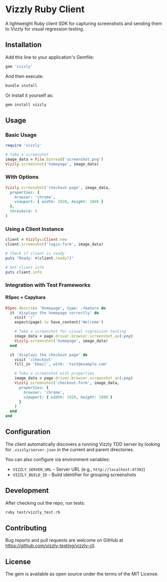 # Vizzly Ruby Client

A lightweight Ruby client SDK for capturing screenshots and sending them to Vizzly for visual
regression testing.

## Installation

Add this line to your application's Gemfile:

```ruby
gem 'vizzly'
```

And then execute:

```bash
bundle install
```

Or install it yourself as:

```bash
gem install vizzly
```

## Usage

### Basic Usage

```ruby
require 'vizzly'

# Take a screenshot
image_data = File.binread('screenshot.png')
Vizzly.screenshot('homepage', image_data)
```

### With Options

```ruby
Vizzly.screenshot('checkout-page', image_data,
  properties: {
    browser: 'chrome',
    viewport: { width: 1920, height: 1080 }
  },
  threshold: 5
)
```

### Using a Client Instance

```ruby
client = Vizzly::Client.new
client.screenshot('login-form', image_data)

# Check if client is ready
puts "Ready: #{client.ready?}"

# Get client info
puts client.info
```

### Integration with Test Frameworks

#### RSpec + Capybara

```ruby
RSpec.describe 'Homepage', type: :feature do
  it 'displays the homepage correctly' do
    visit '/'
    expect(page).to have_content('Welcome')

    # Take a screenshot for visual regression testing
    image_data = page.driver.browser.screenshot_as(:png)
    Vizzly.screenshot('homepage', image_data)
  end

  it 'displays the checkout page' do
    visit '/checkout'
    fill_in 'Email', with: 'test@example.com'

    # Take a screenshot with properties
    image_data = page.driver.browser.screenshot_as(:png)
    Vizzly.screenshot('checkout-form', image_data,
      properties: {
        browser: 'chrome',
        viewport: { width: 1920, height: 1080 }
      }
    )
  end
end
```

## Configuration

The client automatically discovers a running Vizzly TDD server by looking for `.vizzly/server.json`
in the current and parent directories.

You can also configure via environment variables:

- `VIZZLY_SERVER_URL` - Server URL (e.g., `http://localhost:47392`)
- `VIZZLY_BUILD_ID` - Build identifier for grouping screenshots

## Development

After checking out the repo, run tests:

```bash
ruby test/vizzly_test.rb
```

## Contributing

Bug reports and pull requests are welcome on GitHub at https://github.com/vizzly-testing/vizzly-cli.

## License

The gem is available as open source under the terms of the MIT License.
